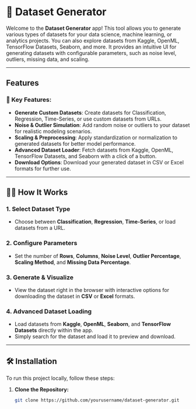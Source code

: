 # 🚀 Dataset Generator

Welcome to the **Dataset Generator** app! This tool allows you to generate various types of datasets for your data science, machine learning, or analytics projects. You can also explore datasets from Kaggle, OpenML, TensorFlow Datasets, Seaborn, and more. It provides an intuitive UI for generating datasets with configurable parameters, such as noise level, outliers, missing data, and scaling. 

---

## Features

### 🎯 Key Features:
- **Generate Custom Datasets**: Create datasets for Classification, Regression, Time-Series, or use custom datasets from URLs.
- **Noise & Outlier Simulation**: Add random noise or outliers to your dataset for realistic modeling scenarios.
- **Scaling & Preprocessing**: Apply standardization or normalization to generated datasets for better model performance.
- **Advanced Dataset Loader**: Fetch datasets from Kaggle, OpenML, TensorFlow Datasets, and Seaborn with a click of a button.
- **Download Options**: Download your generated dataset in CSV or Excel formats for further use.

---

## 🧑‍💻 How It Works

### 1. **Select Dataset Type**
   - Choose between **Classification**, **Regression**, **Time-Series**, or load datasets from a URL.

### 2. **Configure Parameters**
   - Set the number of **Rows**, **Columns**, **Noise Level**, **Outlier Percentage**, **Scaling Method**, and **Missing Data Percentage**.

### 3. **Generate & Visualize**
   - View the dataset right in the browser with interactive options for downloading the dataset in **CSV** or **Excel** formats.

### 4. **Advanced Dataset Loading**
   - Load datasets from **Kaggle**, **OpenML**, **Seaborn**, and **TensorFlow Datasets** directly within the app.
   - Simply search for the dataset and load it to preview and download.

---

## 🛠️ Installation

To run this project locally, follow these steps:

1. **Clone the Repository:**

   ```bash
   git clone https://github.com/yourusername/dataset-generator.git
